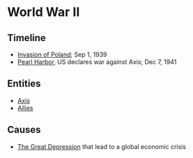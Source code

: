 # World War II
## Timeline
- [Invasion of Poland](invasion_poland.md); Sep 1, 1939
- [Pearl Harbor](pearl_harbor.md), US declares war against Axis; Dec 7, 1941

## Entities
- [Axis](../entities/axis.md)
- [Allies](../entities/allies.md)

## Causes
- [The Great Depression](great_depression.md) that lead to a global economic crisis

